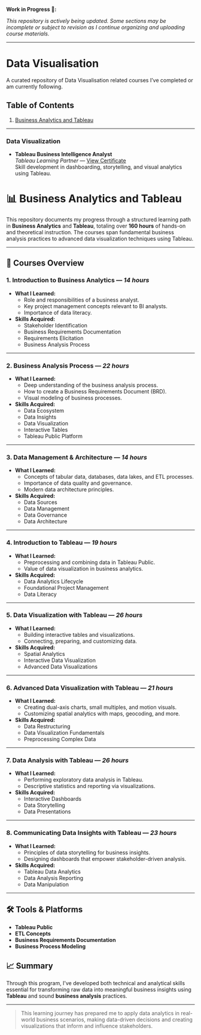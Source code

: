 **Work in Progress 🚧:** 

*This repository is actively being updated. Some sections may be incomplete or subject to revision as I continue organizing and uploading course materials.*

---

# Data Visualisation
A curated repository of Data Visualisation related courses I’ve completed or am currently following.

## Table of Contents
1. [Business Analytics and Tableau](#business-analytics-and-tableau)

---

### Data Visualization

- **Tableau Business Intelligence Analyst**  
  *Tableau Learning Partner* — [View Certificate](https://coursera.org/share/8e4a8cabc82db6b1b0037c2b4436b0cd)  
  Skill development in dashboarding, storytelling, and visual analytics using Tableau.


# 📊 Business Analytics and Tableau

This repository documents my progress through a structured learning path in **Business Analytics** and **Tableau**, totaling over **160 hours** of hands-on and theoretical instruction. The courses span fundamental business analysis practices to advanced data visualization techniques using Tableau.

---

## 🧭 Courses Overview

### 1. **Introduction to Business Analytics** — *14 hours*
- **What I Learned:**
  - Role and responsibilities of a business analyst.
  - Key project management concepts relevant to BI analysts.
  - Importance of data literacy.
- **Skills Acquired:**
  - Stakeholder Identification
  - Business Requirements Documentation
  - Requirements Elicitation
  - Business Analysis Process

---

### 2. **Business Analysis Process** — *22 hours*
- **What I Learned:**
  - Deep understanding of the business analysis process.
  - How to create a Business Requirements Document (BRD).
  - Visual modeling of business processes.
- **Skills Acquired:**
  - Data Ecosystem
  - Data Insights
  - Data Visualization
  - Interactive Tables
  - Tableau Public Platform

---

### 3. **Data Management & Architecture** — *14 hours*
- **What I Learned:**
  - Concepts of tabular data, databases, data lakes, and ETL processes.
  - Importance of data quality and governance.
  - Modern data architecture principles.
- **Skills Acquired:**
  - Data Sources
  - Data Management
  - Data Governance
  - Data Architecture

---

### 4. **Introduction to Tableau** — *19 hours*
- **What I Learned:**
  - Preprocessing and combining data in Tableau Public.
  - Value of data visualization in business analytics.
- **Skills Acquired:**
  - Data Analytics Lifecycle
  - Foundational Project Management
  - Data Literacy

---

### 5. **Data Visualization with Tableau** — *26 hours*
- **What I Learned:**
  - Building interactive tables and visualizations.
  - Connecting, preparing, and customizing data.
- **Skills Acquired:**
  - Spatial Analytics
  - Interactive Data Visualization
  - Advanced Data Visualizations

---

### 6. **Advanced Data Visualization with Tableau** — *21 hours*
- **What I Learned:**
  - Creating dual-axis charts, small multiples, and motion visuals.
  - Customizing spatial analytics with maps, geocoding, and more.
- **Skills Acquired:**
  - Data Restructuring
  - Data Visualization Fundamentals
  - Preprocessing Complex Data

---

### 7. **Data Analysis with Tableau** — *26 hours*
- **What I Learned:**
  - Performing exploratory data analysis in Tableau.
  - Descriptive statistics and reporting via visualizations.
- **Skills Acquired:**
  - Interactive Dashboards
  - Data Storytelling
  - Data Presentations

---

### 8. **Communicating Data Insights with Tableau** — *23 hours*
- **What I Learned:**
  - Principles of data storytelling for business insights.
  - Designing dashboards that empower stakeholder-driven analysis.
- **Skills Acquired:**
  - Tableau Data Analytics
  - Data Analysis Reporting
  - Data Manipulation

---

## 🛠 Tools & Platforms
- **Tableau Public**
- **ETL Concepts**
- **Business Requirements Documentation**
- **Business Process Modeling**

## 📈 Summary

Through this program, I’ve developed both technical and analytical skills essential for transforming raw data into meaningful business insights using **Tableau** and sound **business analysis** practices.

---

> This learning journey has prepared me to apply data analytics in real-world business scenarios, making data-driven decisions and creating visualizations that inform and influence stakeholders.
